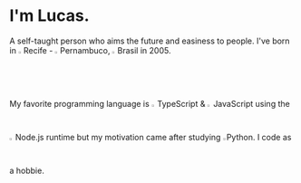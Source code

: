 # I'm Lucas.
A self-taught person who aims the future and easiness to people.
I've born in <img src="https://upload.wikimedia.org/wikipedia/commons/5/53/Bandeira_de_Recife.svg"  width="1.8%" height="1.8%">Recife - <img src="https://upload.wikimedia.org/wikipedia/commons/5/59/Bandeira_de_Pernambuco.svg"  width="1.8%" height="1.8%">Pernambuco, <img src="https://upload.wikimedia.org/wikipedia/en/0/05/Flag_of_Brazil.svg"  width="1.8%" height="1.8%">Brasil in 2005.

My favorite programming language is <img src="https://upload.wikimedia.org/wikipedia/commons/4/4c/Typescript_logo_2020.svg"  width="1.25%" height="1.25%"> TypeScript & <img src="https://upload.wikimedia.org/wikipedia/commons/thumb/9/99/Unofficial_JavaScript_logo_2.svg/50px-Unofficial_JavaScript_logo_2.svg.png"  width="1.25%" height="1.25%"> JavaScript using the <img src="https://upload.wikimedia.org/wikipedia/commons/d/d9/Node.js_logo.svg"  width="1.25%" height="1.25%"> Node.js runtime but my motivation came after studying <img src="https://upload.wikimedia.org/wikipedia/commons/c/c3/Python-logo-notext.svg"  width="1.25%" height="1.25%">Python. I code as a hobbie.
